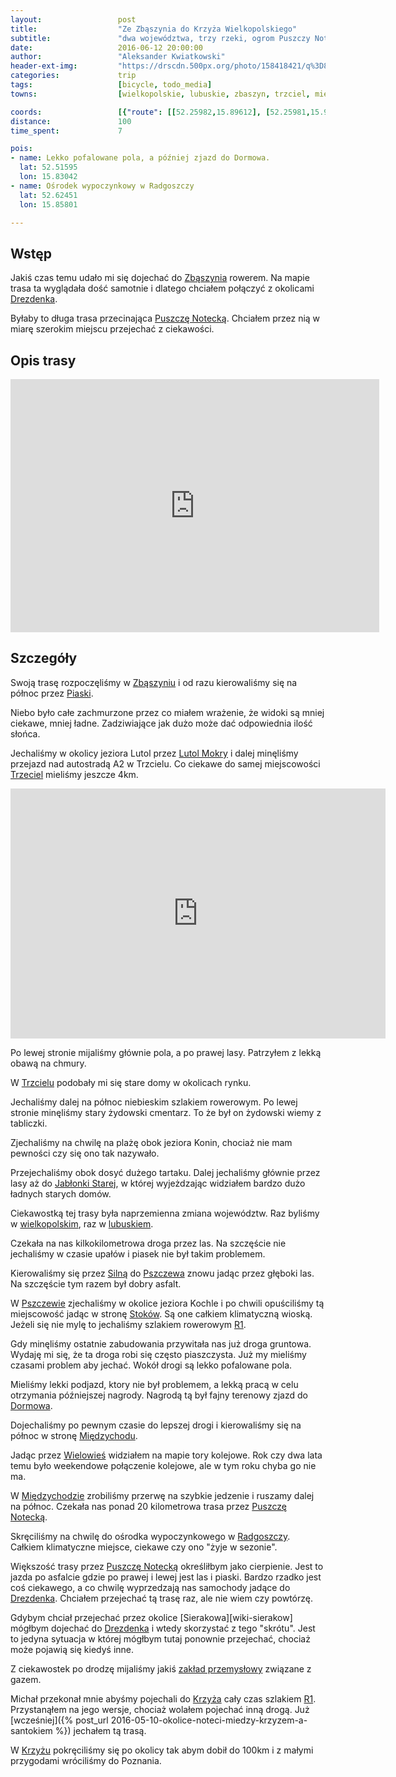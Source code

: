 ```yaml
---
layout:                 post
title:                  "Ze Zbąszynia do Krzyża Wielkopolskiego"
subtitle:               "dwa województwa, trzy rzeki, ogrom Puszczy Noteckiej i 100km"
date:                   2016-06-12 20:00:00
author:                 "Aleksander Kwiatkowski"
header-ext-img:         "https://drscdn.500px.org/photo/158418421/q%3D80_m%3D2000/f302cf4100a646ed86f51fb3a252702b"
categories:             trip
tags:                   [bicycle, todo_media]
towns:                  [wielkopolskie, lubuskie, zbaszyn, trzciel, miedzichowo, pszczew, miedzychod, drezdenko, krzyz]

coords:                 [{"route": [[52.25982,15.89612], [52.25981,15.90134], [52.27030,15.88582], [52.30668,15.86913], [52.31193,15.86587], [52.32662,15.87213], [52.34419,15.87548], [52.36076,15.87505], [52.36479,15.87282], [52.36993,15.88544], [52.37925,15.88861], [52.39644,15.87480], [52.40628,15.87385], [52.41419,15.88097], [52.43465,15.87806], [52.43507,15.86930], [52.45438,15.84510], [52.45934,15.83986], [52.47043,15.81437], [52.47576,15.78416], [52.48371,15.77506], [52.50184,15.78519], [52.50487,15.81016], [52.51088,15.81858], [52.52248,15.84647], [52.52916,15.87437], [52.54096,15.87934], [52.55208,15.89479], [52.56502,15.89625], [52.56486,15.89325], [52.57769,15.89883], [52.59574,15.89436], [52.60799,15.88441], [52.60986,15.87840], [52.64180,15.85540], [52.64524,15.85771], [52.66929,15.85274], [52.67262,15.84733], [52.68813,15.84029], [52.70275,15.84544], [52.70576,15.84510], [52.72188,15.85523], [52.74044,15.85900], [52.75259,15.85694], [52.78531,15.83969], [52.79304,15.85943], [52.79922,15.84802], [52.81577,15.84364], [52.81624,15.85385], [52.82262,15.85454], [52.83496,15.83669], [52.84149,15.83574], [52.84253,15.83171]], "type": "bicycle"}]
distance:               100
time_spent:             7

pois:
- name: Lekko pofalowane pola, a później zjazd do Dormowa.
  lat: 52.51595
  lon: 15.83042
- name: Ośrodek wypoczynkowy w Radgoszczy
  lat: 52.62451
  lon: 15.85801

---
```


[gaz]:     http://zielonagora.pgnig.pl/documents/29748/961630/KRNiGZ+Lubiat%C3%B3w.pdf/98483698-42c1-4b87-a0b8-1ee3d563d60a
[wiki-zbaszyn]: https://pl.wikipedia.org/wiki/Zb%C4%85szy%C5%84
[wiki-drezdenko]: https://pl.wikipedia.org/wiki/Drezdenko
[wiki-puszcza-notecka]: https://pl.wikipedia.org/wiki/Puszcza_Notecka
[wiki-piaski]: https://pl.wikipedia.org/wiki/Piaski_(powiat_nowotomyski)
[wiki-r1]: https://pl.wikipedia.org/wiki/Szlak_rowerowy_R1#Polska
[wiki-lutol-mokry]: https://pl.wikipedia.org/wiki/Lutol_Mokry
[wiki-trzciel]: https://pl.wikipedia.org/wiki/Trzciel
[wiki-jablonka-stara]: https://pl.wikipedia.org/wiki/Jab%C5%82onka_Stara
[wiki-wielkopolska]: https://pl.wikipedia.org/wiki/Wojew%C3%B3dztwo_wielkopolskie
[wiki-lubuskie]: https://pl.wikipedia.org/wiki/Wojew%C3%B3dztwo_lubuskie
[wiki-silna]: https://pl.wikipedia.org/wiki/Silna
[wiki-pszczew]: https://pl.wikipedia.org/wiki/Pszczew
[wiki-stoki]: https://pl.wikipedia.org/wiki/Stoki_(wojew%C3%B3dztwo_lubuskie)
[wiki-dormowo]: https://pl.wikipedia.org/wiki/Dormowo
[wiki-miedzychod]: https://pl.wikipedia.org/wiki/Mi%C4%99dzych%C3%B3d
[wiki-wielowies]: https://pl.wikipedia.org/wiki/Wielowie%C5%9B_(powiat_mi%C4%99dzychodzki)
[wiki-radgoszcz]: https://pl.wikipedia.org/wiki/Radgoszcz_(wojew%C3%B3dztwo_wielkopolskie)
[wiki-drezdenko]: https://pl.wikipedia.org/wiki/Drezdenko
[wiki-krzyz]: https://pl.wikipedia.org/wiki/Krzy%C5%BC_Wielkopolski

Wstęp
-----

Jakiś czas temu udało mi się dojechać do [Zbąszynia][wiki-zbaszyn] rowerem. Na
mapie trasa ta wyglądała dość samotnie i dlatego chciałem połączyć z okolicami
[Drezdenka][wiki-drezdenko].

Byłaby to długa trasa przecinająca [Puszczę Notecką][wiki-puszcza-notecka]. Chciałem
przez nią w miarę szerokim miejscu przejechać z ciekawości.

Opis trasy
----------

<iframe height='405' width='590' frameborder='0' allowtransparency='true' scrolling='no' src='https://www.strava.com/activities/607399894/embed/4cf7b7a642a429319cf1281c21a20ce5ec26133a'></iframe>

Szczegóły
---------

Swoją trasę rozpoczęliśmy w [Zbąszyniu][wiki-zbaszyn] i od razu kierowaliśmy się
na północ przez [Piaski][wiki-piaski].

Niebo było całe zachmurzone przez co miałem wrażenie, że widoki są mniej ciekawe,
mniej ładne.
Zadziwiające jak dużo może dać odpowiednia ilość słońca.

Jechaliśmy w okolicy jeziora Lutol przez [Lutol Mokry][wiki-lutol-mokry] i
dalej minęliśmy przejazd nad autostradą A2 w Trzcielu. Co ciekawe do samej
miejscowości [Trzeciel][wiki-trzciel] mieliśmy jeszcze 4km.

<div class="vimeo"><iframe src='http://player.vimeo.com/video/173513183' width="600" height="400" frameborder="0" webkitAllowFullScreen mozallowfullscreen allowFullScreen> </iframe></div>

Po lewej stronie mijaliśmy głównie pola, a po prawej lasy. Patrzyłem z lekką
obawą na chmury.

W [Trzcielu][wiki-trzciel] podobały mi się stare domy w okolicach rynku.

Jechaliśmy dalej na północ niebieskim szlakiem rowerowym. Po lewej stronie minęliśmy
stary żydowski cmentarz. To że był on żydowski wiemy z tabliczki.

Zjechaliśmy na chwilę na plażę obok jeziora Konin, chociaż nie mam pewności
czy się ono tak nazywało.

Przejechaliśmy obok dosyć dużego tartaku. Dalej jechaliśmy głównie przez lasy aż
do [Jabłonki Starej][wiki-jablonka-stara], w której wyjeżdzając widziałem
bardzo dużo ładnych starych domów.

Ciekawostką tej trasy była naprzemienna zmiana województw. Raz byliśmy w
[wielkopolskim][wiki-wielkopolska], raz w [lubuskiem][wiki-lubuskie].

Czekała na nas kilkokilometrowa droga przez las. Na szczęście nie jechaliśmy
w czasie upałów i piasek nie był takim problemem.

Kierowaliśmy się przez [Silną][wiki-silna] do [Pszczewa][wiki-pszczew] znowu jadąc
przez głęboki las. Na szczęście tym razem był dobry asfalt.

W [Pszczewie][wiki-pszczew] zjechaliśmy w okolice jeziora Kochle i po chwili
opuściliśmy tą miejscowość jadąc w stronę [Stoków][wiki-stoki]. Są one całkiem
klimatyczną wioską. Jeżeli się nie mylę to jechaliśmy szlakiem rowerowym
[R1][wiki-r1].

Gdy minęliśmy ostatnie zabudowania przywitała nas już droga gruntowa. Wydaję mi
się, że ta droga robi się często piaszczysta. Już my mieliśmy czasami problem
aby jechać. Wokół drogi są lekko pofalowane pola.

Mieliśmy lekki podjazd, ktory nie był problemem, a lekką pracą w celu otrzymania
późniejszej nagrody. Nagrodą tą był fajny terenowy zjazd do [Dormowa][wiki-dormowo].

Dojechaliśmy po pewnym czasie do lepszej drogi i kierowaliśmy się
na północ w stronę [Międzychodu][wiki-miedzychod].

Jadąc przez [Wielowieś][wiki-wielowies] widziałem na mapie tory kolejowe.
Rok czy dwa lata temu było weekendowe połączenie kolejowe, ale w tym roku
chyba go nie ma.

W [Międzychodzie][wiki-miedzychod] zrobiliśmy przerwę na szybkie jedzenie i
ruszamy dalej na północ. Czekała nas ponad 20 kilometrowa trasa przez
[Puszczę Notecką][wiki-puszcza-notecka].

Skręciliśmy na chwilę do ośrodka wypoczynkowego w [Radgoszczy][wiki-radgoszcz].
Całkiem klimatyczne miejsce, ciekawe czy ono "żyje w sezonie".

Większość trasy przez [Puszczę Notecką][wiki-puszcza-notecka] określiłbym jako
cierpienie. Jest to jazda po asfalcie gdzie po prawej i lewej jest las i piaski.
Bardzo rzadko jest coś ciekawego, a co chwilę wyprzedzają nas samochody jadące
do [Drezdenka][wiki-drezdenko]. Chciałem przejechać tą trasę raz, ale nie wiem czy
powtórzę.

Gdybym chciał przejechać przez okolice [Sierakowa][wiki-sierakow] mógłbym dojechać
do [Drezdenka][wiki-drezdenko] i wtedy skorzystać z tego "skrótu". Jest to jedyna sytuacja w
której mógłbym tutaj ponownie przejechać, chociaż może pojawią się kiedyś inne.

Z ciekawostek po drodzę mijaliśmy jakiś [zakład przemysłowy][gaz] związane z
gazem.

Michał przekonał mnie abyśmy pojechali do [Krzyża][wiki-krzyz] cały czas
szlakiem [R1][wiki-r1]. Przystanąłem na jego wersje, chociaż wolałem pojechać
inną drogą. Już
[wcześniej]({% post_url 2016-05-10-okolice-noteci-miedzy-krzyzem-a-santokiem %}) jechałem tą trasą.

W [Krzyżu][wiki-krzyz] pokręciliśmy się po okolicy tak abym dobił do 100km i
z małymi przygodami wróciliśmy do Poznania.

